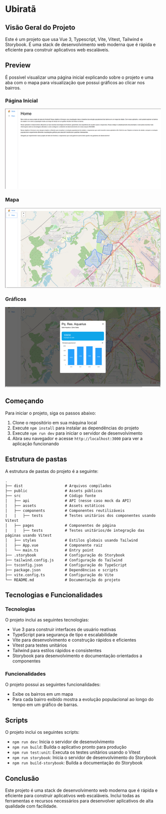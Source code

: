 # Ubiratã
## Visão Geral do Projeto
Este é um projeto que usa Vue 3, Typescript, Vite, Vitest, Tailwind e Storybook. É uma stack de desenvolvimento web moderna que é rápida e eficiente para construir aplicativos web escaláveis.

## Preview
É possível visualizar uma página inicial explicando sobre o projeto e uma aba com o mapa para visualização que possui gráficos ao clicar nos bairros.
### Página Inicial
<img src="src/assets/images/home.png" alt="Página Inicial">

### Mapa
<img src="src/assets/images/mapa.png" alt="Mapa">

### Gráficos
<img src="src/assets/images/grafico.png" alt="Gráfico de Barras">

## Começando
Para iniciar o projeto, siga os passos abaixo:

1. Clone o repositório em sua máquina local
2. Execute `npm install` para instalar as dependências do projeto
3. Execute `npm run dev` para iniciar o servidor de desenvolvimento
4. Abra seu navegador e acesse `http://localhost:3000` para ver a aplicação funcionando

## Estrutura de pastas
A estrutura de pastas do projeto é a seguinte:

```
.
├── dist                   # Arquivos compilados
├── public                 # Assets públicos
├── src                    # Código fonte
│   ├── api                # API (nesse caso mock da API)
│   ├── assets             # Assets estáticos
│   ├── components         # Componentes reutilizáveis
|   |   ├── tests          # Testes unitários dos componentes usando Vitest
│   ├── pages              # Componentes de página
|   |   ├── tests          # Testes unitários/de integração das páginas usando Vitest
│   ├── styles             # Estilos globais usando Tailwind
│   ├── App.vue            # Componente raiz
│   └── main.ts            # Entry point
├── .storybook             # Configuração do Storybook
├── tailwind.config.js     # Configuração do Tailwind
├── tsconfig.json          # Configuração do TypeScript
├── package.json           # Dependências e scripts
├── vite.config.ts         # Configuração do Vite
└── README.md              # Documentação do projeto
```

## Tecnologias e Funcionalidades
### Tecnologias
O projeto inclui as seguintes tecnologias:

- Vue 3 para construir interfaces de usuário reativas
- TypeScript para segurança de tipo e escalabilidade
- Vite para desenvolvimento e construção rápidos e eficientes
- Vitest para testes unitários
- Tailwind para estilos rápidos e consistentes
- Storybook para desenvolvimento e documentação orientados a componentes

### Funcionalidades
O projeto possui as seguintes funcionalidades:
- Exibe os bairros em um mapa
- Para cada bairro exibido mostra a evolução populacional ao longo do tempo em um gráfico de
barras.

## Scripts
O projeto inclui os seguintes scripts:

- `npm run dev`: Inicia o servidor de desenvolvimento
- `npm run build`: Builda o aplicativo pronto para produção
- `npm run test:unit`: Executa os testes unitários usando o Vitest
- `npm run storybook`: Inicia o servidor de desenvolvimento do Storybook
- `npm run build-storybook`: Builda a documentação do Storybook

## Conclusão
Este projeto é uma stack de desenvolvimento web moderna que é rápida e eficiente para construir aplicativos web escaláveis. Inclui todas as ferramentas e recursos necessários para desenvolver aplicativos de alta qualidade com facilidade.
